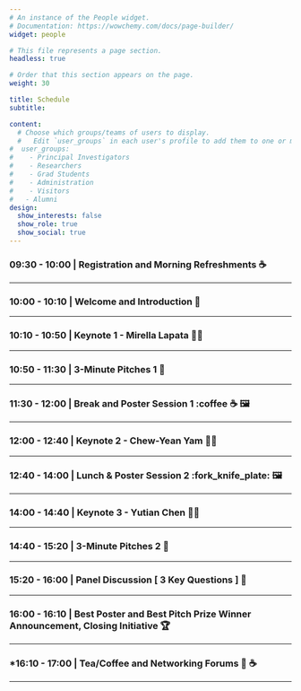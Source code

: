 ```yaml
---
# An instance of the People widget.
# Documentation: https://wowchemy.com/docs/page-builder/
widget: people

# This file represents a page section.
headless: true

# Order that this section appears on the page.
weight: 30

title: Schedule
subtitle:

content:
  # Choose which groups/teams of users to display.
  #   Edit `user_groups` in each user's profile to add them to one or more of these groups.
#  user_groups:
#    - Principal Investigators
#    - Researchers
#    - Grad Students
#    - Administration
#    - Visitors
#   - Alumni
design:
  show_interests: false
  show_role: true
  show_social: true
---
```


### 09:30 - 10:00 | Registration and Morning Refreshments :coffee:

---

### 10:00 - 10:10 | Welcome and Introduction :microphone:

---

### 10:10 - 10:50 | Keynote 1 - Mirella Lapata :woman_office_worker:

---

### 10:50 - 11:30 | 3-Minute Pitches 1 :mega:

---

### 11:30 - 12:00 | Break and Poster Session 1 :coffee :coffee: :framed_picture:

---

### 12:00 - 12:40 | Keynote 2 - Chew-Yean Yam :woman_office_worker:

---

### 12:40 - 14:00 | Lunch & Poster Session 2 :fork_knife_plate: :framed_picture:

---

### 14:00 - 14:40 | Keynote 3 - Yutian Chen :man_office_worker:

---

### 14:40 - 15:20 | 3-Minute Pitches 2 :mega:

---

### 15:20 - 16:00 | Panel Discussion [ 3 Key Questions ] :speech_balloon:

---

### 16:00 - 16:10 | Best Poster and Best Pitch Prize Winner Announcement, Closing Initiative :trophy:

---

### *16:10 - 17:00 | Tea/Coffee and Networking Forums :tea: :coffee:

---
